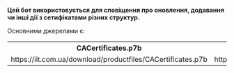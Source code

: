 <b>Цей бот використовується для сповіщення про оновлення, додавання чи інші дії з сетифікатами різних структур.</b>
<p>Основними джерелами є:</p>
<table>
    <tr>
        <th>CACertificates.p7b</th>
        <th>CAs.json</th>
        <th>CACertificates.zip</th>
    </tr>
    <tr>
        <td><a>https://iit.com.ua/download/productfiles/CACertificates.p7b</a></td>
        <td><a>https://iit.com.ua/download/productfiles/CAs.json</a></td>
        <td><a>https://iit.com.ua/download/productfiles/CACertificates.zip</a></td>
    </tr>
</table>

